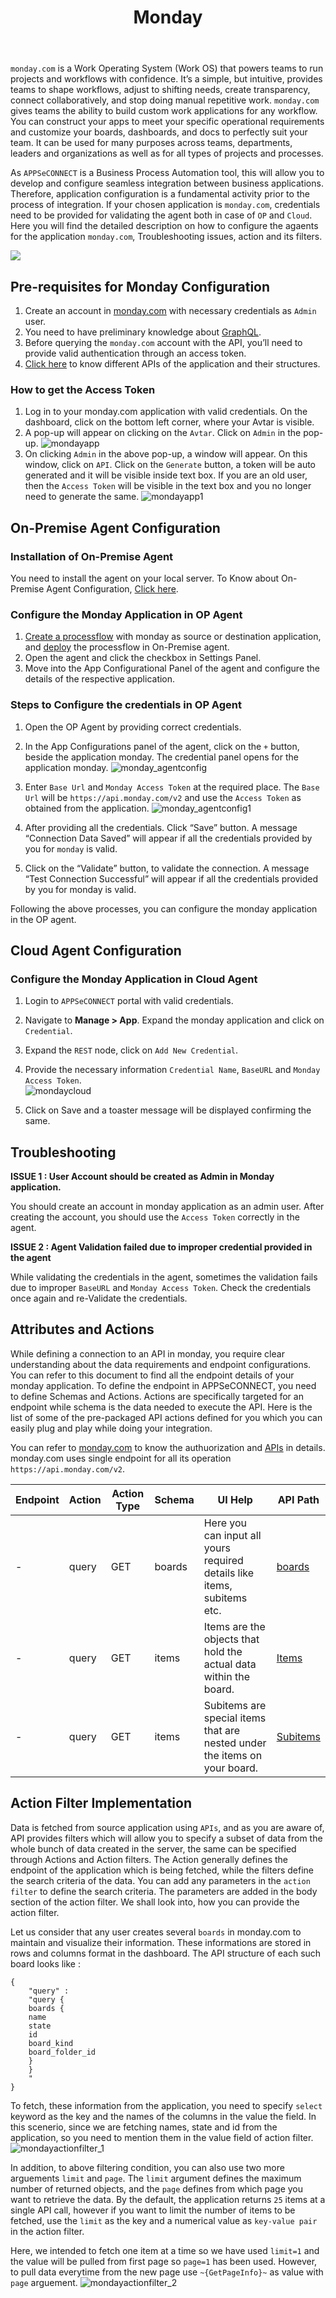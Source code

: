 ﻿---
title: "Monday"
toc: true
description: "Get to know about monday credential validation, APIs and Action filter."
keywords: "Pre-requisites for monday Configuration, Configure the monday Application in OP Agent, Configure the monday Application in Cloud Agent"
tag: developers
category: "Connectors"
menus: 
    applicationconnector : 
        icon: fa fa-gg
        weight: 18
        title: "Monday"
        identifier: mondayconnector
---

`monday.com` is a Work Operating System (Work OS) that powers teams to run projects and workflows with confidence. 
It’s a simple, but intuitive, provides teams to shape workflows, adjust to shifting needs, create transparency, 
connect collaboratively, and stop doing manual repetitive work. `monday.com` gives teams the ability to build custom work 
applications for any workflow. You can construct your apps to meet your specific operational requirements and 
customize your boards, dashboards, and docs to perfectly suit your team. It can be used for many purposes across teams, 
departments, leaders and organizations as well as for all types of projects and processes. 

As `APPSeCONNECT` is a Business Process Automation tool, this will allow you to develop and configure seamless integration between business applications. 
Therefore, application configuration is a fundamental activity prior to the process of integration. If your chosen application is 
`monday.com`, credentials need to be provided for validating the agent both in case of `OP` and `Cloud`. Here you will find the detailed description on 
how to configure the agaents for the application `monday.com`, Troubleshooting issues, action and its filters.  

![](https://www.youtube.com/watch?v=PzlmlP_Jkrw)

## Pre-requisites for Monday Configuration 

1) Create an account in [monday.com](https://auth.monday.com/users/sign_up_new?source=web_main&origin=hp_fullbg_page_header#soft_signup_from_step) with necessary credentials as `Admin` user.   
2) You need to have preliminary knowledge about [GraphQL](https://api.developer.monday.com/docs/introduction-to-graphql).     
3) Before querying the `monday.com` account with the API, you’ll need to provide valid authentication through an access token.      
4) [Click here](https://api.developer.monday.com/docs/boards) to know different APIs of the application and their structures.       

### How to get the Access Token

1) Log in to your monday.com application with valid credentials. On the dashboard, click on the bottom left corner, 
where your Avtar is visible.    
2) A pop-up will appear on clicking on the `Avtar`. Click on `Admin` in the pop-up. 
![mondayapp](/staticfiles/connectors/media/application-connector/monday_app.png)
3) On clicking `Admin` in the above pop-up, a window will appear. On this window, click on `API`. Click on the `Generate` button, a token will be auto generated 
and it will be visible inside text box. If you are an old user, then the `Access Token` will be visible in the text box and you no longer need to generate the same. 
![mondayapp1](/staticfiles/connectors/media/application-connector/monday_app1.png)

## On-Premise Agent Configuration 

### Installation of On-Premise Agent

You need to install the agent on your local server. To Know about On-Premise Agent Configuration, [Click here](/deployment/Deployment-Configuration/#on-premise-agent-configuration). 

### Configure the Monday Application in OP Agent

1) [Create a processflow](/getting%20started/create-your-first-processflow/) with monday as source or destination application, and [deploy](/processflow/deploying-and-executing-processflow/) the processflow in On-Premise agent.  
2) Open the agent and click the checkbox in Settings Panel.  
3) Move into the App Configurational Panel of the agent and configure the details of the respective application. 

### Steps to Configure the credentials in OP Agent

1) Open the OP Agent by providing correct credentials.   
2) In the App Configurations panel of the agent, click on the `+` button, beside the application monday. 
The credential panel opens for the application monday. 
![monday_agentconfig](/staticfiles/connectors/media/application-connector/monday_agentconfig.png) 

3) Enter `Base Url` and `Monday Access Token` at the required place. The `Base Url` will be `https://api.monday.com/v2` and use 
the `Access Token` as obtained from the application.
![monday_agentconfig1](/staticfiles/connectors/media/application-connector/monday_agentconfig1.png)

4) After providing all the credentials. Click “Save” button. A message “Connection Data Saved” will appear 
if all the credentials provided by you for `monday` is valid.

5) Click on the “Validate” button, to validate the connection. A message “Test Connection Successful” will appear 
if all the credentials provided by you for monday is valid.   

Following the above processes, you can configure the monday application in the OP agent. 

## Cloud Agent Configuration 

### Configure the Monday Application in Cloud Agent

1) Login to `APPSeCONNECT` portal with valid credentials.   

2) Navigate to **Manage > App**. Expand the monday application and click on `Credential`. 

3) Expand the `REST` node, click on `Add New Credential`.  

4) Provide the necessary information `Credential Name`, `BaseURL` and `Monday Access Token`.  
![mondaycloud](/staticfiles/connectors/media/application-connector/mondaycloud.png)    

5) Click on Save and a toaster message will be displayed confirming the same. 

## Troubleshooting

**ISSUE 1 : User Account should be created as Admin in Monday application.** 

You should create an account in monday application as an admin user. After creating the account, you should use the `Access Token` 
correctly in the agent. 

**ISSUE 2 : Agent Validation failed due to improper credential provided in the agent**

While validating the credentials in the agent, sometimes the validation fails due to improper 
`BaseURL` and `Monday Access Token`. Check the credentials once again and re-Validate the credentials. 

## Attributes and Actions

While defining a connection to an API in monday, you require clear understanding about the data requirements and endpoint configurations. 
You can refer to this document to find all the endpoint details of your monday application. To define the endpoint in APPSeCONNECT, you need 
to define Schemas and Actions. Actions are specifically targeted for an endpoint while schema is the data needed to execute the API. Here is the 
list of some of the pre-packaged API actions defined for you which you can easily plug and play while doing your integration.

You can refer to [monday.com](https://api.developer.monday.com/docs/boards) to know the authuorization and [APIs](https://developer-docs.amazon.com/sp-api/docs/orders-api-v0-reference) in details. 
monday.com uses single endpoint for all its operation `https://api.monday.com/v2`. 

|Endpoint|Action|Action Type|Schema|UI Help|API Path|
|---|---|---|---|------|-----|
|-|query|GET|boards|Here you can input all yours required details like items, subitems etc.|[boards](https://api.developer.monday.com/docs/boards#boards-queries)| 
|-|query|GET|items|Items are the objects that hold the actual data within the board.|[Items](https://api.developer.monday.com/docs/items-queries#items-queries)|
|-|query|GET|items|Subitems are special items that are nested under the items on your board.|[Subitems](https://api.developer.monday.com/docs/subitems#subitems-queries)|

## Action Filter Implementation 

Data is fetched from source application using `APIs`, and as you are aware of, API provides filters 
which will allow you to specify a subset of data from the whole bunch of data created in the server, 
the same can be specified through Actions and Action filters. The Action generally defines the 
endpoint of the application which is being fetched, while the filters define the search criteria 
of the data. You can add any parameters in the `action filter` to define the search criteria. 
The parameters are added in the body section of the action filter. We shall look into, how 
you can provide the action filter. 

Let us consider that any user creates several `boards` in monday.com to maintain and visualize their information. 
These informations are stored in rows and columns format in the dashboard. The API structure of each such board looks like : 

```
{
    "query" : 
    "query { 
    boards { 
    name 
    state 
    id 
    board_kind 
    board_folder_id 
    }
    }
    "
}
```

To fetch, these information from the application, you need to specify `select` keyword as the key and the names of the columns 
in the value the field. In this scenerio, since we are fetching names, state and id from the application, so you need to mention them 
in the value field of action filter. 
![mondayactionfilter_1](/staticfiles/connectors/media/application-connector/mondayactionfilter_1.png) 

In addition, to above filtering condition, you can also use two more arguements `limit` and `page`. 
The `limit` argument defines the maximum number of returned objects, and the `page` defines from which page you want to retrieve
the data. By the default, the application returns `25` items at a single API call, however if you want to limit the number of items to be fetched, 
use the `limit` as the key and a numerical value as `key-value pair` in the action filter. 

Here, we intended to fetch one item at a time so we have used `limit=1` and the value will be pulled from first page so `page=1` 
has been used. However, to pull data everytime from the new page use `~{GetPageInfo}~` as value with `page` arguement.
![mondayactionfilter_2](/staticfiles/connectors/media/application-connector/mondayactionfilter_2.png)







